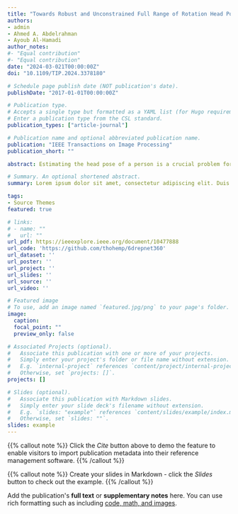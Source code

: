 ```yaml
---
title: "Towards Robust and Unconstrained Full Range of Rotation Head Pose Estimation"
authors:
- admin
- Ahmed A. Abdelrahman 
- Ayoub Al-Hamadi
author_notes:
#- "Equal contribution"
#- "Equal contribution"
date: "2024-03-021T00:00:00Z"
doi: "10.1109/TIP.2024.3378180"

# Schedule page publish date (NOT publication's date).
publishDate: "2017-01-01T00:00:00Z"

# Publication type.
# Accepts a single type but formatted as a YAML list (for Hugo requirements).
# Enter a publication type from the CSL standard.
publication_types: ["article-journal"]

# Publication name and optional abbreviated publication name.
publication: "IEEE Transactions on Image Processing"
publication_short: ""

abstract: Estimating the head pose of a person is a crucial problem for numerous applications that is yet mainly addressed as a subtask of frontal pose prediction. We present a novel method for unconstrained end-to-end head pose estimation to tackle the challenging task of full range of orientation head pose prediction. We address the issue of ambiguous rotation labels by introducing the rotation matrix formalism for our ground truth data and propose a continuous 6D rotation matrix representation for efficient and robust direct regression. This allows to efficiently learn full rotation appearance and to overcome the limitations of the current state-of-the-art. Together with new accumulated training data that provides full head pose rotation data and a geodesic loss approach for stable learning, we design an advanced model that is able to predict an extended range of head orientations. An extensive evaluation on public datasets demonstrates that our method significantly outperforms other state-of-the-art methods in an efficient and robust manner, while its advanced prediction range allows the expansion of the application area. We open-source our training and testing code along with our trained models - https://github.com/thohemp/6DRepNet360.

# Summary. An optional shortened abstract.
summary: Lorem ipsum dolor sit amet, consectetur adipiscing elit. Duis posuere tellus ac convallis placerat. Proin tincidunt magna sed ex sollicitudin condimentum.

tags:
- Source Themes
featured: true

# links:
# - name: ""
#   url: ""
url_pdf: https://ieeexplore.ieee.org/document/10477888
url_code: 'https://github.com/thohemp/6drepnet360'
url_dataset: ''
url_poster: ''
url_project: ''
url_slides: ''
url_source: ''
url_video: ''

# Featured image
# To use, add an image named `featured.jpg/png` to your page's folder. 
image:
  caption: 
  focal_point: ""
  preview_only: false

# Associated Projects (optional).
#   Associate this publication with one or more of your projects.
#   Simply enter your project's folder or file name without extension.
#   E.g. `internal-project` references `content/project/internal-project/index.md`.
#   Otherwise, set `projects: []`.
projects: []

# Slides (optional).
#   Associate this publication with Markdown slides.
#   Simply enter your slide deck's filename without extension.
#   E.g. `slides: "example"` references `content/slides/example/index.md`.
#   Otherwise, set `slides: ""`.
slides: example
---
```


{{% callout note %}}
Click the *Cite* button above to demo the feature to enable visitors to import publication metadata into their reference management software.
{{% /callout %}}

{{% callout note %}}
Create your slides in Markdown - click the *Slides* button to check out the example.
{{% /callout %}}

Add the publication's **full text** or **supplementary notes** here. You can use rich formatting such as including [code, math, and images](https://docs.hugoblox.com/content/writing-markdown-latex/).
